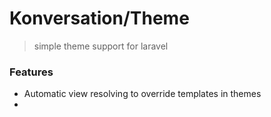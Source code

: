 # Konversation/Theme
> simple theme support for laravel

### Features
- Automatic view resolving to override templates in themes
- 
